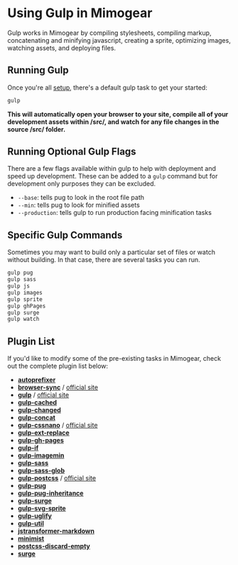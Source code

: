 # Using Gulp in Mimogear

Gulp works in Mimogear by compiling stylesheets, compiling markup, concatenating and minifying javascript, creating a sprite, optimizing images, watching assets, and deploying files.

## Running Gulp

Once you're all [setup](https://github.com/mimoduo/mimogear/tree/master/docs), there's a default gulp task to get your started:

```sh
gulp
```

**This will automatically open your browser to your site, compile all of your development assets within /src/, and watch for any file changes in the source /src/ folder.**

## Running Optional Gulp Flags

There are a few flags available within gulp to help with deployment and speed up development. These can be added to a `gulp` command but for development only purposes they can be excluded.

* `--base`: tells pug to look in the root file path
* `--min`: tells pug to look for minified assets
* `--production`: tells gulp to run production facing minification tasks

## Specific Gulp Commands

Sometimes you may want to build only a particular set of files or watch without building. In that case, there are several tasks you can run.

```sh
gulp pug
gulp sass
gulp js
gulp images
gulp sprite
gulp ghPages
gulp surge
gulp watch
```

## Plugin List

If you'd like to modify some of the pre-existing tasks in Mimogear, check out the complete plugin list below:

* [**autoprefixer**](https://github.com/postcss/autoprefixer)
* [**browser-sync**](https://github.com/BrowserSync/browser-sync) / [official site](https://www.browsersync.io/)
* [**gulp**](https://github.com/gulpjs/gulp) / [official site](http://gulpjs.com/)
* [**gulp-cached**](https://github.com/contra/gulp-cached)
* [**gulp-changed**](https://github.com/sindresorhus/gulp-changed)
* [**gulp-concat**](https://github.com/contra/gulp-concat)
* [**gulp-cssnano**](https://github.com/ben-eb/gulp-cssnano) / [official site](http://cssnano.co/)
* [**gulp-ext-replace**](https://github.com/tjeastmond/gulp-ext-replace)
* [**gulp-gh-pages**](https://github.com/shinnn/gulp-gh-pages)
* [**gulp-if**](https://github.com/robrich/gulp-if)
* [**gulp-imagemin**](https://github.com/sindresorhus/gulp-imagemin)
* [**gulp-sass**](https://github.com/dlmanning/gulp-sass)
* [**gulp-sass-glob**](https://github.com/mikevercoelen/gulp-sass-glob)
* [**gulp-postcss**](https://github.com/postcss/gulp-postcss) / [official site](http://postcss.org/)
* [**gulp-pug**](https://github.com/jamen/gulp-pug)
* [**gulp-pug-inheritance**](https://github.com/pure180/gulp-pug-inheritance)
* [**gulp-surge**](https://github.com/surge-sh/gulp-surge)
* [**gulp-svg-sprite**](https://github.com/jkphl/gulp-svg-sprite)
* [**gulp-uglify**](https://github.com/terinjokes/gulp-uglify)
* [**gulp-util**](https://github.com/gulpjs/gulp-util)
* [**jstransformer-markdown**](https://github.com/jstransformers/jstransformer-markdown)
* [**minimist**](https://github.com/substack/minimist)
* [**postcss-discard-empty**](https://github.com/ben-eb/postcss-discard-empty)
* [**surge**](https://github.com/sintaxi/surge)
